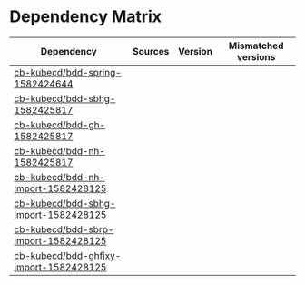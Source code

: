 # Dependency Matrix

Dependency | Sources | Version | Mismatched versions
---------- | ------- | ------- | -------------------
[cb-kubecd/bdd-spring-1582424644](https://github.com/cb-kubecd/bdd-spring-1582424644.git) |  | []() | 
[cb-kubecd/bdd-sbhg-1582425817](https://github.com/cb-kubecd/bdd-sbhg-1582425817.git) |  | []() | 
[cb-kubecd/bdd-gh-1582425817](https://github.com/cb-kubecd/bdd-gh-1582425817.git) |  | []() | 
[cb-kubecd/bdd-nh-1582425817](https://github.com/cb-kubecd/bdd-nh-1582425817.git) |  | []() | 
[cb-kubecd/bdd-nh-import-1582428125](https://github.com/cb-kubecd/bdd-nh-import-1582428125.git) |  | []() | 
[cb-kubecd/bdd-sbhg-import-1582428125](https://github.com/cb-kubecd/bdd-sbhg-import-1582428125.git) |  | []() | 
[cb-kubecd/bdd-sbrp-import-1582428125](https://github.com/cb-kubecd/bdd-sbrp-import-1582428125.git) |  | []() | 
[cb-kubecd/bdd-ghfjxy-import-1582428125](https://github.com/cb-kubecd/bdd-ghfjxy-import-1582428125.git) |  | []() | 
